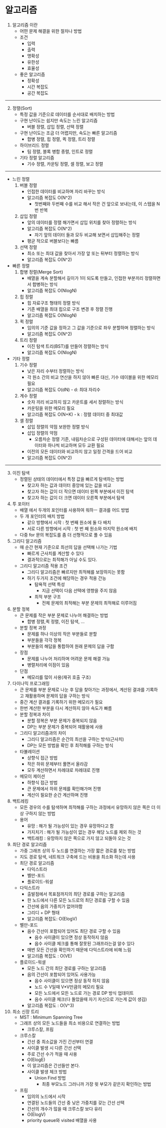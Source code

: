 # 알고리즘
1. 알고리즘 이란
    - 어떤 문제 해결을 위한 절차나 방법
    - 조건
        - 입력
        - 출력
        - 명확성
        - 유한성
        - 효율성
    - 좋은 알고리즘
        - 정확성
        - 시간 복잡도
        - 공간 복잡도
***
2. 정렬(Sort)
    + 특정 값을 기준으로 데이터를 순서대로 배치하는 방법
    + 구현 난이도는 쉽지만 속도는 느린 알고리즘
        - 버블 정렬, 삽입 정렬, 선택 정렬
    + 구현 난이도는 조금 더 어렵지만, 속도는 빠른 알고리즘
        - 합병 정렬, 힙 정렬, 퀵 정렬, 트리 정렬
    + 하이브리드 정렬
        - 팀 정렬, 블록 병합 종렬, 인트로 정렬
    + 기타 정렬 알고리즘
        - 기수 정렬, 카운팅 정렬, 셀 정렬, 보고 정렬
***
+ 느린 정렬
    1. 버블 정렬
        + 인접한 데이터를 비교하며 자리 바꾸는 방식
        + 알고리즘 복잡도 O(N^2)
            - 첫번째와 두번째 수를 비교 해서 작은 건 앞으로 보내는데, 이 스탭을 N번 반복
    2. 삽입 정렬
        + 앞의 데이터를 정렬 해가면서 삽입 위치를 찾아 정렬하는 방식
        + 알고리즘 복잡도 O(N^2)
            - 자기 앞의 데이터 들과 모두 비교해 보면서 삽입해주는 정렬
        + 평균 적으로 버블보다는 빠름
    3. 선택 정렬
        + 최소 또는 최대 값을 찾아서 가장 앞 또는 뒤부터 정렬하는 방식
        + 알고리즘 복잡도 O(N^2)
+ 빠른 정렬
    1. 합병 정렬(Merge Sort)
        + 배열을 계속 분할해서 길이가 1이 되도록 만들고, 인접한 부분끼리 정렬하면서 합병하는 방식
        + 알고리즘 복잡도 O(NlogN)
    2. 힙 정렬
        + 힙 자료구조 형태의 정렬 방식
        + 기존 배열을 최대 힙으로 구조 변경 후 정렬 진행
        + 알고리즘 복잡도 O(NlogN)
    3. 퀵 정렬
        + 임의의 기준 값을 정하고 그 값을 기준으로 좌우 분할하며 정렬하는 방식
        + 알고리즘 복잡도 O(N^2)
    4. 트리 정렬
        + 이진 탐색 트리(BST)를 만들어 정렬하는 방식
        + 알고리즘 복잡도 O(NlogN)
+ 기타 정렬
    1. 기수 정렬
        + 낮은 자리 수부터 정렬하는 방식
        + 각 원소 간의 비교 연산을 하지 않아 빠른 대신, 기수 테이블을 위한 메모리 필요
        + 알고리즘 복잡도 O(dN) - d: 최대 자리수
    2. 계수 정렬
        + 숫자 끼리 비교하지 않고 카운트를 세서 정렬하는 방식
        + 카운팅을 위한 메모리 필요
        + 알고리즘 복잡도 O(N+K) - k : 정렬 데이터 중 최대값
    3. 셸 정렬
        + 삽입 정렬의 약점 보완한 정렬 방식
        + 삽입 정렬의 약점
            - 오름차순 정렬 기준, 내림차순으로 구성된 데이터에 대해서는 앞의 데이터와 하나씩 비교하며 모두 교환 필요
        + 이전의 모든 데이터와 비교하지 않고 일정 간격을 드어 비교
        + 알고리즘 복잡도 O(N^2)
***
3. 이진 탐색
    + 정렬된 상태의 데이터에서 특정 값을 빠르게 탐색하는 방법
        - 찾고자 하는 값과 데이터 중앙에 있는 값을 비교
        - 찾고자 하는 값이 더 작으면 데이터 왼쪽 부분에서 이진 탐색
        - 찾고자 하는 값이 더 크면 데이터 오른쪽 부분에서 탐색
4. 투 포이터
    + 배열 에서 두개의 포인터를 사용하여 워하ㅡ 결과를 어드 방법
    + 두 개 포인터의 배치 방법
        - 같으 방향에서 시작 : 첫 번째 원소에 둘 다 배치
        - 서로 다른 방향에서 시작 : 첫 번 째 원소와 마지막 원소에 배치
    + 다중 for 문의 복잡도를 좀 더 선형적으로 풀 수 있음
5. 그리디 알고리즘
    + 매 순간 현재 기준으로 최선의 답을 선택해 나가는 기법
        - 빠르게 근사치를 계산할 수 있다
        - 결과적으로는 최적해가 아닐 수도 있다.
    + 그리디 알고리즘 적용 조건
        - 그리디 알고리즘은 빠르지만 최적해를 보장하지는 못함
        - 하기 두가지 조건에 해당하는 경우 적용 간능
            - 탐욕적 선택 특성
                - 지금 선택이 다음 선택에 영향을 주지 않음
            - 최적 부분 구조
                - 전체 문제의 최적해는 부분 문제의 최적해로 이루어짐
6. 분할 정복
    + 큰 문제를 작은 부분 문제로 나누어 해결하는 방법
        - 합병 정렬,퀵 정렬, 이진 탐색, ...
    + 분할 정복 과정
        - 문제를 하나 이상의 작은 부분들로 분할
        - 부분들을 각각 정복
        - 부분들의 해답을 통합하여 원래 문제의 답을 구함
    + 장점
        - 문제를 나누어 처리하며 어려운 문제 해결 가능
        - 병렬처리에 이점이 있음
    + 단점
        - 메모리를 많이 사용(재귀 호출 구조)
7. 다이나믹 프로그래밍
    + 큰 문제를 부분 문제로 나눈 후 답을 찾아가는 과정에서, 계산된 결과를 기록하고 재활용하며 문제의 답을 구하는 방식
    + 중간 계산 결과를 기록하기 위한 메모리가 필요
    + 한번 계산한 부분을 다시 계산하지 않아 속도가 빠름
    + 분할 정복과 차이
        - 분할 정복은 부분 문제가 중복되지 않음
        - DP는 부분 문제가 중복되어 재활용에 사용
    + 그리디 알고리즘과의 차이
        - 그리디 알고리즘은 순간의 최선을 구하는 방식(근사치)
        - DP는 모든 방법을 확인 후 최적해를 구하는 방식
    + 타뷸레이션
        - 상향식 접근 방법
        - 작은 하위 문제부터 풀면서 올라감
        - 모두 계산하면서 차례대로 차례대로 진행
    + 메모이 제이션
        - 하향식 접근 방법
        - 큰 문제에서 하위 문제를 확인해가며 진행
        - 계산이 필요한 순간 계산하며 진행
8. 백트레킹
    + 모든 경우의 수를 탐색하며 최적해를 구하는 과정에서 유망하지 않은 쪽은 더 이상 구하지 않는 방법
    + 용어
        - 유망 : 해가 될 가능성이 있는 경우 유망하다고 함
        - 가지치기 : 해가 될 가능성이 없는 경우 해당 노드를 제외 하는 것
        - 백트래킹 : 유망하지 않은 쪽으로 가지 않고 되돌아 오는 것
9. 최단 경로 알고리즘
    + 가중 그래프 상의 두 노드를 연결하는 가장 짧은 경로를 찾는 방법
    + 지도 경로 탐색, 네트워크 구축에 드는 비용을 최소화 하는데 사용
    + 최단 경로 알고리즘
        - 다익스트라
        - 벨만-포드
        - 플로이드-워셜
    + 다익스트라
        - 출발점에서 목표점까지의 최단 경로를 구하는 알고리즘
        - 한 노드에서 다른 모든 노드로의 최단 경로를 구할 수 있음
        - 간선에 음의 가중치가 없어야함
        - 그리디 + DP 형태
        - 알고리즘 복잡도: O(ElogV)
    + 벨만-포드
        - 음수 간선이 포함되어 있어도 최단 경로 구할 수 있음
            - 음수 사이클이 있으면 정상 동작하지 않음
            - 음수 사이클 체크를 통해 잘못된 그래프라는걸 알수 있다
        - 매번 모든 간선을 확인하기 때문에 다익스트라에 비해 느림
        - 알고리즘 복잡도 : O(VE)
    + 플로이드-워셜
        - 모든 노드 간의 최단 경로를 구하는 알고리즘
        - 음의 간선이 포함되어 있어도 사용가능
            - 음수 사이클이 있으면 정상 동작 하지 않음
            - 노드 수 V일때 V*V만큼의 메모리 필요
            - 모든 노드에서 모든 노드로 가는 경로 DP 방식 업데이트
            - 음수 사이클 체크(다 돌았을때 자기 자신으로 가는게 값이 생김)
        - 알고리즘 복잡도 : O(V^3)
10. 최소 신장 트리
    + MST : Minimum Spanning Tree
    + 그래프 상의 모든 노드들을 최소 비용으로 연결하는 방법
        - 크루스칼, 프림
    + 크루스칼
        - 간선 중 최소값을 가진 간선부터 연결
        - 사이클 발생 시 다른 간선 선택
        - 주로 간선 수가 적을 때 사용
        - O(ElogE)
        - 이 알고리즘은 간선들만 본다.
        - 사이클 발생 체크 방법
            - Union Find 방법
                - 최종 부모노드 그러니까 가장 윗 부모가 같은지 확인하는 방법
    + 프림
        - 임의의 노드에서 시작
        - 연결된 노드들의 간선 중 낮은 가중치를 갖는 간선 선택
        - 간선의 개수가 많을 때 크루스칼 보다 유리
        - O(ElogV)
        - priority queue와 visited 배열을 사용 